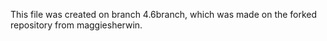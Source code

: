 This file was created on branch 4.6branch, which was made on the forked repository from maggiesherwin.
